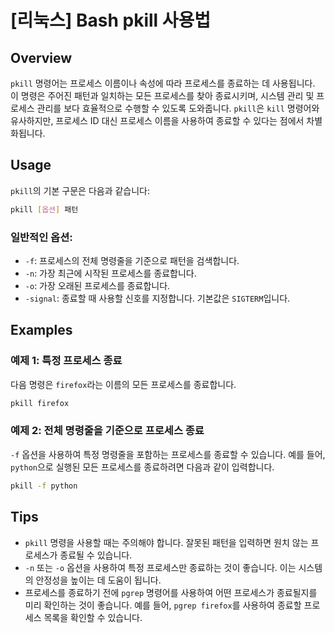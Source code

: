 # [리눅스] Bash pkill 사용법

## Overview
`pkill` 명령어는 프로세스 이름이나 속성에 따라 프로세스를 종료하는 데 사용됩니다. 이 명령은 주어진 패턴과 일치하는 모든 프로세스를 찾아 종료시키며, 시스템 관리 및 프로세스 관리를 보다 효율적으로 수행할 수 있도록 도와줍니다. `pkill`은 `kill` 명령어와 유사하지만, 프로세스 ID 대신 프로세스 이름을 사용하여 종료할 수 있다는 점에서 차별화됩니다.

## Usage
`pkill`의 기본 구문은 다음과 같습니다:

```bash
pkill [옵션] 패턴
```

### 일반적인 옵션:
- `-f`: 프로세스의 전체 명령줄을 기준으로 패턴을 검색합니다.
- `-n`: 가장 최근에 시작된 프로세스를 종료합니다.
- `-o`: 가장 오래된 프로세스를 종료합니다.
- `-signal`: 종료할 때 사용할 신호를 지정합니다. 기본값은 `SIGTERM`입니다.

## Examples
### 예제 1: 특정 프로세스 종료
다음 명령은 `firefox`라는 이름의 모든 프로세스를 종료합니다.

```bash
pkill firefox
```

### 예제 2: 전체 명령줄을 기준으로 프로세스 종료
`-f` 옵션을 사용하여 특정 명령줄을 포함하는 프로세스를 종료할 수 있습니다. 예를 들어, `python`으로 실행된 모든 프로세스를 종료하려면 다음과 같이 입력합니다.

```bash
pkill -f python
```

## Tips
- `pkill` 명령을 사용할 때는 주의해야 합니다. 잘못된 패턴을 입력하면 원치 않는 프로세스가 종료될 수 있습니다.
- `-n` 또는 `-o` 옵션을 사용하여 특정 프로세스만 종료하는 것이 좋습니다. 이는 시스템의 안정성을 높이는 데 도움이 됩니다.
- 프로세스를 종료하기 전에 `pgrep` 명령어를 사용하여 어떤 프로세스가 종료될지를 미리 확인하는 것이 좋습니다. 예를 들어, `pgrep firefox`를 사용하여 종료할 프로세스 목록을 확인할 수 있습니다.